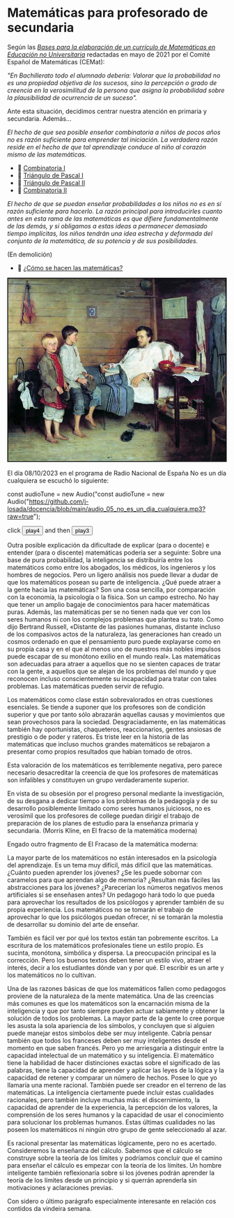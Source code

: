 # Matemáticas para profesorado de secundaria<br/>

Según las [_Bases para la elaboración de un currículo de Matemáticas en Educación no Universitaria_](https://matematicas.uclm.es/cemat/wp-content/uploads/bases2021.pdf) redactadas en mayo de 2021 por el Comité Español de Matemáticas (CEMat):

_"En Bachillerato todo el alumnado debería: Valorar que la probabilidad no es una propiedad objetiva de los sucesos, sino la percepción o grado de creencia en la verosimilitud de la persona que asigna la probabilidad sobre la plausibilidad de ocurrencia de un suceso"._

Ante esta situación, decidimos centrar nuestra atención en primaria y secundaria. Además...

_El hecho de que sea posible enseñar combinatoria a niños de pocos años no es razón suficiente para emprender tal iniciación. La verdadera razón reside en el hecho de que tal aprendizaje conduce al niño al corazón mismo de las matemáticas._

-  📎 [Combinatoria I](combinatoria.pdf)<br/>
-  📎 [Triángulo de Pascal I](triangulo_de_pascal.pdf)<br/>
-  📎 [Triángulo de Pascal II](triangulo_de_pascal_2.pdf)<br/>
-  📎 [Combinatoria II](combinatoria_2.pdf)<br/>


_El hecho de que se puedan enseñar probabilidades a los niños no es en sí razón suficiente para hacerlo. La razón principal para introducirles cuanto antes en esta rama de las matemáticas es que difiere fundamentalmente de las demás, y si obligamos a estas ideas a permanecer demasiado tiempo implícitas, los niños tendrán una idea estrecha y deformada del conjunto de la matemática, de su potencia y de sus posibilidades._

(En demolición)

-  📎 [¿Cómo se hacen las matemáticas?](pruebas_y_refutaciones.pdf)<br/>

<p align="center">
<img src="maestro_enfermo.jpg" width="500"  class="center"  border="2">
</p>

El día 08/10/2023 en el programa de Radio Nacional de España No es un día cualquiera se escuchó lo siguiente:

<script>
    var audio = new Audio('https://github.com/j-losada/docencia/blob/main/audio_05_no_es_un_dia_cualquiera.mp3?raw=true');
    audio.play();
</script>

const audioTune = new Audio("const audioTune = new Audio("https://github.com/j-losada/docencia/blob/main/audio_05_no_es_un_dia_cualquiera.mp3?raw=true");

<audio ref='themeSong' src="audio_05_no_es_un_dia_cualquiera.mp3" autoPlay loop></audio>

click <audio id="ID004" source src="audio05_no_es_un_dia_cualquiera.mp3"></audio><button onclick="playAudio('ID004')" type="button">play4</button> and then <audio id="ID003" source src="003.mp3"></audio><button onclick="playAudio('ID003')" type="button">play3</button>
<script>
function playAudio(audio_element) {
	var x = document.getElementById(audio_element);
	x.play();
}
</script>

Outra posible explicación da dificultade de explicar (para o docente) e entender (para o discente) matemáticas podería ser a seguinte:
Sobre una base de pura probabilidad, la inteligencia se distribuiría entre los matemáticos como entre los abogados, los médicos, los ingenieros y los hombres de negocios. Pero un ligero análisis nos puede llevar a dudar de que los matemáticos posean su parte de inteligencia. ¿Qué puede atraer a la gente hacia las matemáticas? Son una cosa sencilla, por comparación con la economía, la psicología o la física. Son un campo estrecho. No hay que tener un amplio bagaje de conocimientos para hacer matemáticas puras. Además, las matemáticas per se no tienen nada que ver con los seres humanos ni con los complejos problemas que plantea su trato. Como dijo Bertrand Russell, «Distante de las pasiones humanas, distante incluso de los compasivos actos de la naturaleza, las generaciones han creado un cosmos ordenado en que el pensamiento puro puede explayarse como en su propia casa y en el que al menos uno de nuestros más nobles impulsos puede escapar de su monótono exilio en el mundo real». Las matemáticas son adecuadas para atraer a aquellos que no se sienten capaces de tratar con la gente, a aquellos que se alejan de los problemas del mundo y que reconocen incluso conscientemente su incapacidad para tratar con tales problemas. Las matemáticas pueden servir de refugio.

Los matemáticos como clase están sobrevalorados en otras cuestiones esenciales. Se tiende a suponer que los profesores son de condición superior y que por tanto sólo abrazarán aquellas causas y movimientos que sean provechosos para la sociedad. Desgraciadamente, en las matemáticas también hay oportunistas, chaqueteros, reaccionarios, gentes ansiosas de prestigio o de poder y rateros. Es triste leer en la historia de las matemáticas que incluso muchos grandes matemáticos se rebajaron a presentar como propios resultados que habían tomado de otros.

Esta valoración de los matemáticos es terriblemente negativa, pero parece necesario desacreditar la creencia de que los profesores de matemáticas son infalibles y constituyen un grupo verdaderamente superior.

En vista de su obsesión por el progreso personal mediante la investigación, de su desgana a dedicar tiempo a los problemas de la pedagogía y de su desarrollo posiblemente limitado como seres humanos juiciosos, no es verosímil que los profesores de college puedan dirigir el trabajo de preparación de los planes de estudio para la enseñanza primaria y secundaria.
(Morris Kline, en El fracso de la matemática moderna)

Engado outro fragmento de El Fracaso de la matemática moderna:

La mayor parte de los matemáticos no están interesados en la psicología del aprendizaje. Es un tema muy difícil, más difícil que las matemáticas. ¿Cuánto pueden aprender los jóvenes? ¿Se les puede sobornar con caramelos para que aprendan algo de memoria? ¿Resultan más fáciles las abstracciones para los jóvenes? ¿Parecerían los números negativos menos artificiales si se enseñasen antes? Un pedagogo hará todo lo que pueda para aprovechar los resultados de los psicólogos y aprender también de su propia experiencia. Los matemáticos no se tomarán el trabajo de aprovechar lo que los psicólogos puedan ofrecer, ni se tomarán la molestia de desarrollar su dominio del arte de enseñar.

También es fácil ver por qué los textos están tan pobremente escritos. La escritura de los matemáticos profesionales tiene un estilo propio. Es sucinta, monótona, simbólica y dispersa. La preocupación principal es la corrección. Pero los buenos textos deben tener un estilo vivo, atraer el interés, decir a los estudiantes dónde van y por qué. El escribir es un arte y los matemáticos no lo cultivan.

Una de las razones básicas de que los matemáticos fallen como pedagogos proviene de la naturaleza de la mente matemática. Una de las creencias más comunes es que los matemáticos son la encarnación misma de la inteligencia y que por tanto siempre pueden actuar sabiamente y obtener la solución de todos los problemas. La mayor parte de la gente lo cree porque les asusta la sola apariencia de los símbolos, y concluyen que si alguien puede manejar estos símbolos debe ser muy inteligente. Cabría pensar también que todos los franceses deben ser muy inteligentes desde el momento en que saben francés. Pero yo me arriesgaría a distinguir entre la capacidad intelectual de un matemático y su inteligencia. El matemático tiene la habilidad de hacer distinciones exactas sobre el significado de las palabras, tiene la capacidad de aprender y aplicar las leyes de la lógica y la capacidad de retener y comparar un número de hechos. Posee lo que yo llamaría una mente racional. También puede ser creador en el terreno de las matemáticas. La inteligencia ciertamente puede incluir estas cualidades racionales, pero también incluye muchas más: el discernimiento, la capacidad de aprender de la experiencia, la percepción de los valores, la comprensión de los seres humanos y la capacidad de usar el conocimiento para solucionar los problemas humanos. Estas últimas cualidades no las poseen los matemáticos ni ningún otro grupo de gente seleccionado al azar.

Es racional presentar las matemáticas lógicamente, pero no es acertado. Consideremos la enseñanza del cálculo. Sabemos que el cálculo se construye sobre la teoría de los límites y podríamos concluir que el camino para enseñar el cálculo es empezar con la teoría de los límites. Un hombre inteligente también reflexionaría sobre si los jóvenes podrán aprender la teoría de los límites desde un principio y si querrán aprenderla sin motivaciones y aclaraciones previas.

Con sidero o último parágrafo especialmente interesante en relación cos contidos da vindeira semana.
